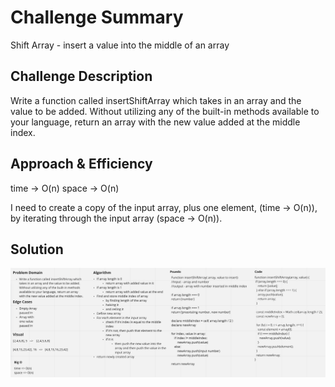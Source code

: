 # Challenge Summary
<!-- Short summary or background information -->
Shift Array - insert a value into the middle of an array

## Challenge Description
<!-- Description of the challenge -->
Write a function called insertShiftArray which takes in an array and the value to be added. Without utilizing any of the built-in methods available to your language, return an array with the new value added at the middle index.

## Approach & Efficiency
<!-- What approach did you take? Why? What is the Big O space/time for this approach? -->
time -> O(n)
space -> O(n)

I need to create a copy of the input array, plus one element, (time -> O(n)),  
by iterating through the input array (space -> O(n)).

## Solution
<!-- Embedded whiteboard image -->
![whiteboard](whiteboard.png)
